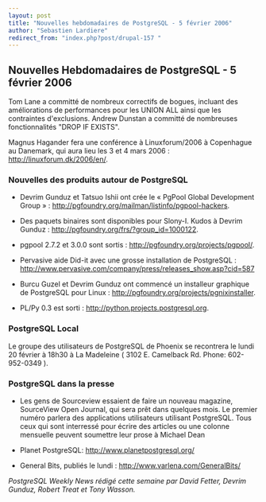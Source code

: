 ```yaml
---
layout: post
title: "Nouvelles hebdomadaires de PostgreSQL - 5 février 2006"
author: "Sebastien Lardiere"
redirect_from: "index.php?post/drupal-157 "
---
```



<h2>Nouvelles Hebdomadaires de PostgreSQL - 5 février 2006</h2>

<p>Tom Lane a committé de nombreux correctifs de bogues, incluant des améliorations de performances pour les UNION ALL ainsi que les contraintes d'exclusions. Andrew Dunstan a committé de nombreuses fonctionnalités "DROP IF EXISTS".</p>

<p>Magnus Hagander fera une conférence à Linuxforum/2006 à Copenhague au Danemark, qui aura lieu les 3 et 4 mars 2006 : <a href="http://linuxforum.dk/2006/en/">http://linuxforum.dk/2006/en/</a>.</p>

<!--more-->


<h3>Nouvelles des produits autour de PostgreSQL</h3>

<ul>

<li>

Devrim Gunduz et Tatsuo Ishii ont crée le « PgPool Global Development Group » : <a href="http://pgfoundry.org/mailman/listinfo/pgpool-hackers">http://pgfoundry.org/mailman/listinfo/pgpool-hackers</a>.

</li>

<li>

Des paquets binaires sont disponibles pour Slony-I. Kudos à Devrim Gunduz : <a href="http://pgfoundry.org/frs/?group_id=1000122">http://pgfoundry.org/frs/?group_id=1000122</a>.

</li>

<li>

pgpool 2.7.2 et 3.0.0 sont sortis : <a href="http://pgfoundry.org/projects/pgpool/">http://pgfoundry.org/projects/pgpool/</a>.

</li>

<li>

Pervasive aide  Did-it avec une grosse installation de PostgreSQL : <a href="http://www.pervasive.com/company/press/releases_show.asp?cid=587">http://www.pervasive.com/company/press/releases_show.asp?cid=587</a>

</li>

<li>

Burcu Guzel et Devrim Gunduz ont commencé un installeur graphique de PostgreSQL pour Linux : <a href="http://pgfoundry.org/projects/pgnixinstaller">http://pgfoundry.org/projects/pgnixinstaller</a>.

</li>

<li>

PL/Py 0.3 est sorti : <a href="http://python.projects.postgresql.org">http://python.projects.postgresql.org</a>.

</li>

</ul>

<h3>PostgreSQL Local</h3>

<p>

Le groupe des utilisateurs de PostgreSQL de Phoenix se recontrera le lundi 20 février à 18h30 à La Madeleine ( 3102 E. Camelback Rd. Phone: 602-952-0349 ).

</p>

<h3>PostgreSQL dans la presse</h3>

<ul><li>Les gens de Sourceview essaient de faire un nouveau magazine, SourceView Open Journal, qui sera prêt dans quelques mois. Le premier numéro parlera des applications utilisateurs utilisant PostgreSQL. Tous ceux qui sont interressé pour écrire des articles ou une colonne mensuelle peuvent soumettre leur prose à Michael Dean </li>

<li>

Planet PostgreSQL: <a href="http://www.planetpostgresql.org/">http://www.planetpostgresql.org/</a>

</li>

<li>

General Bits, publiés le lundi : <a href="http://www.varlena.com/GeneralBits/">http://www.varlena.com/GeneralBits/</a>

</li>

</ul>

<p><em>PostgreSQL Weekly News rédigé cette semaine par David Fetter, Devrim Gunduz, Robert Treat et Tony Wasson.</em></p>